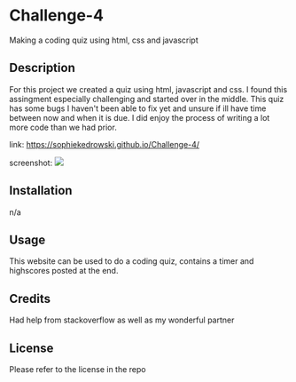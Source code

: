 # Challenge-4
Making a coding quiz using html, css and javascript

## Description
For this project we created a quiz using html, javascript and css. I found this assingment especially challenging and started over in the middle.  This quiz has some bugs I haven't been able to fix yet and unsure if ill have time between now and when it is due. I did enjoy the process of writing a lot more code than we had prior.

link:
https://sophiekedrowski.github.io/Challenge-4/


screenshot:
<img src="images/Screen Shot 2022-09-19 at 5.48.12 PM.png">


## Installation
n/a

## Usage
This website can be used to do a coding quiz, contains a timer and highscores posted at the end.

## Credits
Had help from stackoverflow as well as my wonderful partner

## License
Please refer to the license in the repo
